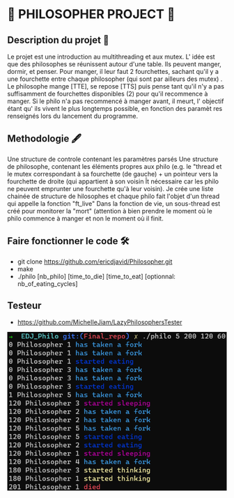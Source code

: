 # :pray: PHILOSOPHER PROJECT :pray:

## Description du projet :bookmark_tabs: 
Le projet est une introduction au multithreading et aux mutex. L' idée est que des philosophes se réunissent autour d'une table. Ils peuvent manger, dormir, et penser. Pour manger, il leur faut 2 fourchettes, sachant qu'il y a une fourchette entre chaque philosopher (qui sont par ailleurs des mutex) . Le philosophe mange [TTE], se repose [TTS] puis pense tant qu'il n'y a pas suffisamment de fourchettes disponibles (2) pour qu'il recommence à manger. Si le philo n'a pas recommencé à manger avant, il meurt, I' objectif étant qu' ils vivent le plus longtemps possible, en fonction des paramèt res renseignés lors du lancement du programme. 

## Methodologie :fountain_pen:
Une structure de controle contenant les paramètres parsés 
Une structure de philosophe, contenant les éléments propres aux philo (e.g. le "thread et le mutex correspondant à sa fourchette (de gauche) + un pointeur vers la fourchette de droite (qui appartient à son voisin Ît nécessaire car les philo ne peuvent emprunter une fourchette qu'à leur voisin).
Je crée une liste chainée de structure de hilosophes et chaque philo fait l'objet d'un thread qui appelle la fonction "ft_live" 
Dans la fonction de vie, un sous-thread est créé pour monitorer la "mort" (attention à bien prendre le moment où le philo commence à manger et non le moment où il finit. 

## Faire fonctionner le code :hammer_and_wrench: 
- git clone https://github.com/ericdjavid/Philosopher.git
- make 
- ./philo [nb_phiIo] [time_to_die] [time_to_eat] [optionnal: nb_of_eating_cycles]

## Testeur 
- https://github.com/MicheIIeJiam/LazyPhiIosophersTester 

![edjv](/philo.png)
